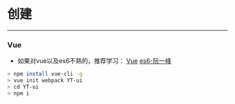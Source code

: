 # 创建 
----

### Vue
- 如果对vue以及es6不熟的，推荐学习： 
[Vue](https://cn.vuejs.org/v2/guide/)
[es6-阮一峰](http://es6.ruanyifeng.com/)

```bash
> npm install vue-cli -g
> vue init webpack YT-ui
> cd YT-ui
> npm i
```







